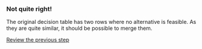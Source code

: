 ### Not quite right!

The original decision table has two rows where no alternative is
feasible. As they are quite similar, it should be possible to merge them.

[Review the previous step](../description.md)
